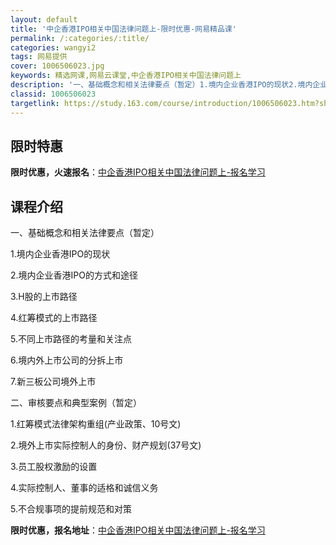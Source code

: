 ```yaml
---
layout: default
title: '中企香港IPO相关中国法律问题上-限时优惠-网易精品课'
permalink: /:categories/:title/
categories: wangyi2
tags: 网易提供
cover: 1006506023.jpg
keywords: 精选网课,网易云课堂,中企香港IPO相关中国法律问题上
description: '一、基础概念和相关法律要点（暂定）1.境内企业香港IPO的现状2.境内企业香港IPO的方式和途径3.H股的上市路径4.红'
classid: 1006506023
targetlink: https://study.163.com/course/introduction/1006506023.htm?share=1&shareId=1025206652&utm_campaign=share&utm_medium=iphoneShare&utm_source=&utm_u=1025206652
---
```


## 限时特惠

**限时优惠，火速报名**：[中企香港IPO相关中国法律问题上-报名学习](https://study.163.com/course/introduction/1006506023.htm?share=1&shareId=1025206652&utm_campaign=share&utm_medium=iphoneShare&utm_source=&utm_u=1025206652)

## 课程介绍

一、基础概念和相关法律要点（暂定）

1.境内企业香港IPO的现状

2.境内企业香港IPO的方式和途径

3.H股的上市路径

4.红筹模式的上市路径

5.不同上市路径的考量和关注点

6.境内外上市公司的分拆上市

7.新三板公司境外上市

二、审核要点和典型案例（暂定）

1.红筹模式法律架构重组(产业政策、10号文)

2.境外上市实际控制人的身份、财产规划(37号文)

3.员工股权激励的设置

4.实际控制人、董事的适格和诚信义务

5.不合规事项的提前规范和对策

**限时优惠，报名地址**：[中企香港IPO相关中国法律问题上-报名学习](https://study.163.com/course/introduction/1006506023.htm?share=1&shareId=1025206652&utm_campaign=share&utm_medium=iphoneShare&utm_source=&utm_u=1025206652)

